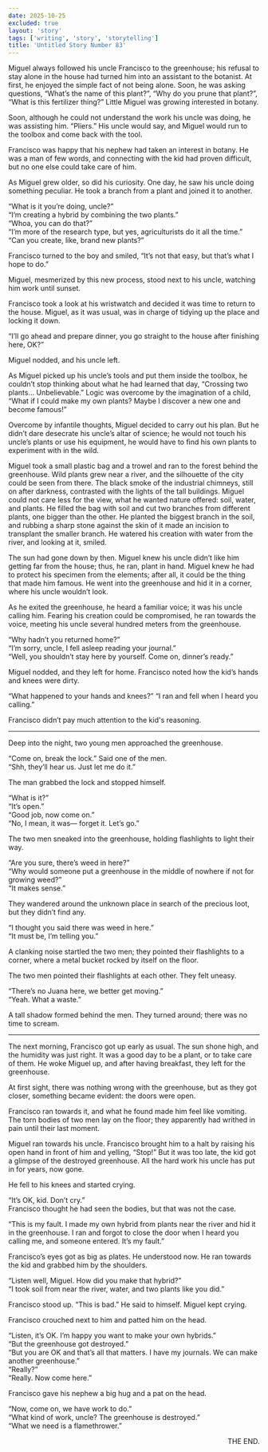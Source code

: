 ```yaml
---
date: 2025-10-25
excluded: true
layout: 'story'
tags: ['writing', 'story', 'storytelling']
title: 'Untitled Story Number 83'
---
```


Miguel always followed his uncle Francisco to the greenhouse; his refusal to stay alone in the house had turned him into an assistant to the botanist. At first, he enjoyed the simple fact of not being alone. Soon, he was asking questions, “What’s the name of this plant?”, “Why do you prune that plant?”, “What is this fertilizer thing?” Little Miguel was growing interested in botany.

Soon, although he could not understand the work his uncle was doing, he was assisting him. “Pliers.” His uncle would say, and Miguel would run to the toolbox and come back with the tool.

Francisco was happy that his nephew had taken an interest in botany. He was a man of few words, and connecting with the kid had proven difficult, but no one else could take care of him.

As Miguel grew older, so did his curiosity. One day, he saw his uncle doing something peculiar. He took a branch from a plant and joined it to another.

“What is it you’re doing, uncle?”  
“I’m creating a hybrid by combining the two plants.”  
“Whoa, you can do that?”  
“I’m more of the research type, but yes, agriculturists do it all the time.”  
“Can you create, like, brand new plants?”

Francisco turned to the boy and smiled, “It’s not that easy, but that’s what I hope to do.”

Miguel, mesmerized by this new process, stood next to his uncle, watching him work until sunset.

Francisco took a look at his wristwatch and decided it was time to return to the house. Miguel, as it was usual, was in charge of tidying up the place and locking it down.

“I’ll go ahead and prepare dinner, you go straight to the house after finishing here, OK?”

Miguel nodded, and his uncle left.

As Miguel picked up his uncle’s tools and put them inside the toolbox, he couldn’t stop thinking about what he had learned that day, “Crossing two plants… Unbelievable.” Logic was overcome by the imagination of a child, “What if I could make my own plants? Maybe I discover a new one and become famous!”

Overcome by infantile thoughts, Miguel decided to carry out his plan. But he didn’t dare desecrate his uncle’s altar of science; he would not touch his uncle’s plants or use his equipment, he would have to find his own plants to experiment with in the wild.

Miguel took a small plastic bag and a trowel and ran to the forest behind the greenhouse. Wild plants grew near a river, and the silhouette of the city could be seen from there. The black smoke of the industrial chimneys, still on after darkness, contrasted with the lights of the tall buildings. Miguel could not care less for the view, what he wanted nature offered: soil, water, and plants. He filled the bag with soil and cut two branches from different plants, one bigger than the other. He planted the biggest branch in the soil, and rubbing a sharp stone against the skin of it made an incision to transplant the smaller branch. He watered his creation with water from the river, and looking at it, smiled.

The sun had gone down by then. Miguel knew his uncle didn’t like him getting far from the house; thus, he ran, plant in hand. Miguel knew he had to protect his specimen from the elements; after all, it could be the thing that made him famous. He went into the greenhouse and hid it in a corner, where his uncle wouldn’t look.

As he exited the greenhouse, he heard a familiar voice; it was his uncle calling him. Fearing his creation could be compromised, he ran towards the voice, meeting his uncle several hundred meters from the greenhouse.

“Why hadn’t you returned home?”  
“I’m sorry, uncle, I fell asleep reading your journal.”  
“Well, you shouldn’t stay here by yourself. Come on, dinner’s ready.”  

Miguel nodded, and they left for home. Francisco noted how the kid’s hands and knees were dirty.

“What happened to your hands and knees?”
“I ran and fell when I heard you calling.”

Francisco didn’t pay much attention to the kid's reasoning.

---

Deep into the night, two young men approached the greenhouse.

“Come on, break the lock.” Said one of the men.  
“Shh, they’ll hear us. Just let me do it.”  

The man grabbed the lock and stopped himself.

“What is it?”  
“It’s open.”  
“Good job, now come on.”  
“No, I mean, it was— forget it. Let’s go.”

The two men sneaked into the greenhouse, holding flashlights to light their way.

“Are you sure, there’s weed in here?”  
“Why would someone put a greenhouse in the middle of nowhere if not for growing weed?”  
“It makes sense.”

They wandered around the unknown place in search of the precious loot, but they didn’t find any.

“I thought you said there was weed in here.”  
“It must be, I’m telling you.”

A clanking noise startled the two men; they pointed their flashlights to a corner, where a metal bucket rocked by itself on the floor.

The two men pointed their flashlights at each other. They felt uneasy.

“There’s no Juana here, we better get moving.”  
“Yeah. What a waste.”

A tall shadow formed behind the men. They turned around; there was no time to scream.

---

The next morning, Francisco got up early as usual. The sun shone high, and the humidity was just right. It was a good day to be a plant, or to take care of them. He woke Miguel up, and after having breakfast, they left for the greenhouse.

At first sight, there was nothing wrong with the greenhouse, but as they got closer, something became evident: the doors were open.

Francisco ran towards it, and what he found made him feel like vomiting. The torn bodies of two men lay on the floor; they apparently had writhed in pain until their last moment.

Miguel ran towards his uncle. Francisco brought him to a halt by raising his open hand in front of him and yelling, “Stop!” But it was too late, the kid got a glimpse of the destroyed greenhouse. All the hard work his uncle has put in for years, now gone.

He fell to his knees and started crying.

“It’s OK, kid. Don’t cry.”  
Francisco thought he had seen the bodies, but that was not the case.

“This is my fault. I made my own hybrid from plants near the river and hid it in the greenhouse. I ran and forgot to close the door when I heard you calling me, and someone entered. It’s my fault.”

Francisco’s eyes got as big as plates. He understood now. He ran towards the kid and grabbed him by the shoulders.

“Listen well, Miguel. How did you make that hybrid?”  
“I took soil from near the river, water, and two plants like you did.”

Francisco stood up. “This is bad.” He said to himself. Miguel kept crying.

Francisco crouched next to him and patted him on the head.

“Listen, it’s OK. I’m happy you want to make your own hybrids.”  
“But the greenhouse got destroyed.”  
“But you are OK and that’s all that matters. I have my journals. We can make another greenhouse.”  
“Really?”  
“Really. Now come here.”

Francisco gave his nephew a big hug and a pat on the head.

“Now, come on, we have work to do.”  
“What kind of work, uncle? The greenhouse is destroyed.”  
“What we need is a flamethrower.”

<p style="text-align:right">THE END.</p>